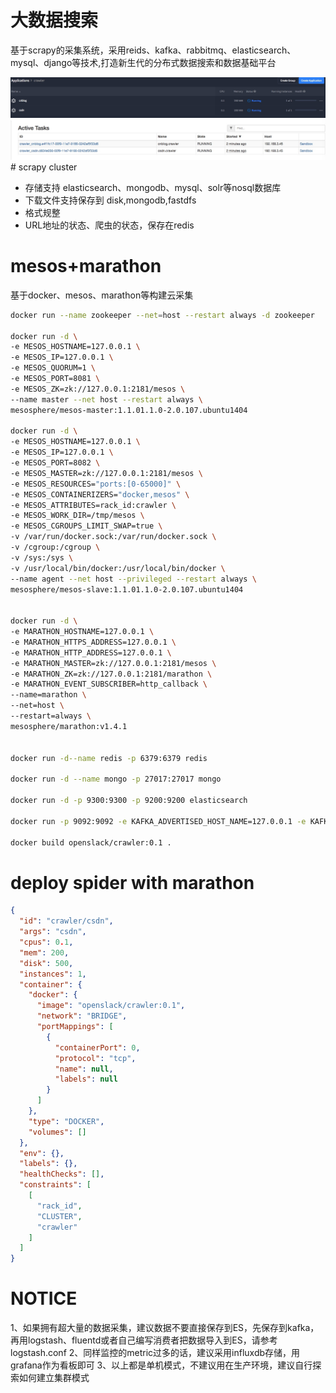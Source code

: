 # 大数据搜索
基于scrapy的采集系统，采用reids、kafka、rabbitmq、elasticsearch、mysql、django等技术,打造新生代的分布式数据搜索和数据基础平台

<img src="./docs/static/images/marathon.png">
<img src="./docs/static/images/mesos.png">
# scrapy cluster

* 存储支持 elasticsearch、mongodb、mysql、solr等nosql数据库
* 下载文件支持保存到 disk,mongodb,fastdfs
* 格式规整
* URL地址的状态、爬虫的状态，保存在redis

# mesos+marathon

基于docker、mesos、marathon等构建云采集

```bash
docker run --name zookeeper --net=host --restart always -d zookeeper

docker run -d \
-e MESOS_HOSTNAME=127.0.0.1 \
-e MESOS_IP=127.0.0.1 \
-e MESOS_QUORUM=1 \
-e MESOS_PORT=8081 \
-e MESOS_ZK=zk://127.0.0.1:2181/mesos \
--name master --net host --restart always \
mesosphere/mesos-master:1.1.01.1.0-2.0.107.ubuntu1404

docker run -d \
-e MESOS_HOSTNAME=127.0.0.1 \
-e MESOS_IP=127.0.0.1 \
-e MESOS_PORT=8082 \
-e MESOS_MASTER=zk://127.0.0.1:2181/mesos \
-e MESOS_RESOURCES="ports:[0-65000]" \
-e MESOS_CONTAINERIZERS="docker,mesos" \
-e MESOS_ATTRIBUTES=rack_id:crawler \
-e MESOS_WORK_DIR=/tmp/mesos \
-e MESOS_CGROUPS_LIMIT_SWAP=true \
-v /var/run/docker.sock:/var/run/docker.sock \
-v /cgroup:/cgroup \
-v /sys:/sys \
-v /usr/local/bin/docker:/usr/local/bin/docker \
--name agent --net host --privileged --restart always \
mesosphere/mesos-slave:1.1.01.1.0-2.0.107.ubuntu1404


docker run -d \
-e MARATHON_HOSTNAME=127.0.0.1 \
-e MARATHON_HTTPS_ADDRESS=127.0.0.1 \
-e MARATHON_HTTP_ADDRESS=127.0.0.1 \
-e MARATHON_MASTER=zk://127.0.0.1:2181/mesos \
-e MARATHON_ZK=zk://127.0.0.1:2181/marathon \
-e MARATHON_EVENT_SUBSCRIBER=http_callback \
--name=marathon \
--net=host \
--restart=always \
mesosphere/marathon:v1.4.1 


docker run -d--name redis -p 6379:6379 redis

docker run -d --name mongo -p 27017:27017 mongo

docker run -d -p 9300:9300 -p 9200:9200 elasticsearch

docker run -p 9092:9092 -e KAFKA_ADVERTISED_HOST_NAME=127.0.0.1 -e KAFKA_CREATE_TOPICS=“crawler” -e KAFKA_ZOOKEEPER_CONNECT=“127.0.0.1:2181” -v /var/run/docker.sock:/var/run/docker.sock wurstmeister/kafka

docker build openslack/crawler:0.1 .

```


# deploy spider with marathon

```json
{
  "id": "crawler/csdn",
  "args": "csdn",
  "cpus": 0.1,
  "mem": 200,
  "disk": 500,
  "instances": 1,
  "container": {
    "docker": {
      "image": "openslack/crawler:0.1",
      "network": "BRIDGE",
      "portMappings": [
        {
          "containerPort": 0,
          "protocol": "tcp",
          "name": null,
          "labels": null
        }
      ]
    },
    "type": "DOCKER",
    "volumes": []
  },
  "env": {},
  "labels": {},
  "healthChecks": [],
  "constraints": [
    [
      "rack_id",
      "CLUSTER",
      "crawler"
    ]
  ]
}
```

# NOTICE

1、如果拥有超大量的数据采集，建议数据不要直接保存到ES，先保存到kafka，再用logstash、fluentd或者自己编写消费者把数据导入到ES，请参考logstash.conf
2、同样监控的metric过多的话，建议采用influxdb存储，用grafana作为看板即可
3、以上都是单机模式，不建议用在生产环境，建议自行探索如何建立集群模式

